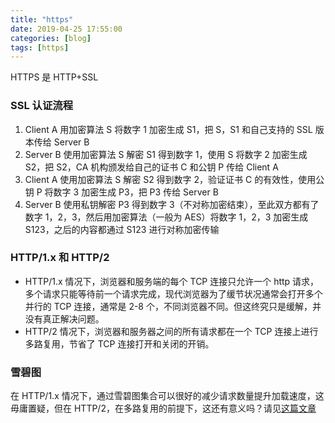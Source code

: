 ```yaml
---
title: "https"
date: 2019-04-25 17:55:00
categories: [blog]
tags: [https]
---
```


HTTPS 是 HTTP+SSL

### SSL 认证流程

1. Client A 用加密算法 S 将数字 1 加密生成 S1，把 S，S1 和自己支持的 SSL 版本传给 Server B
2. Server B 使用加密算法 S 解密 S1 得到数字 1，使用 S 将数字 2 加密生成 S2，把 S2，CA 机构颁发给自己的证书 C 和公钥 P 传给 Client A
3. Client A 使用加密算法 S 解密 S2 得到数字 2，验证证书 C 的有效性，使用公钥 P 将数字 3 加密生成 P3，把 P3 传给 Server B
4. Server B 使用私钥解密 P3 得到数字 3（不对称加密结束），至此双方都有了数字 1，2，3，然后用加密算法（一般为 AES）将数字 1，2，3 加密生成 S123，之后的内容都通过 S123 进行对称加密传输

### HTTP/1.x 和 HTTP/2

- HTTP/1.x 情况下，浏览器和服务端的每个 TCP 连接只允许一个 http 请求，多个请求只能等待前一个请求完成，现代浏览器为了缓节状况通常会打开多个并行的 TCP 连接，通常是 2-8 个，不同浏览器不同。但这终究只是缓解，并没有真正解决问题。
- HTTP/2 情况下，浏览器和服务器之间的所有请求都在一个 TCP 连接上进行多路复用，节省了 TCP 连接打开和关闭的开销。

### 雪碧图

在 HTTP/1.x 情况下，通过雪碧图集合可以很好的减少请求数量提升加载速度，这毋庸置疑，但在 HTTP/2，在多路复用的前提下，这还有意义吗？请见[这篇文章](https://blog.octo.com/en/http2-arrives-but-sprite-sets-aint-no-dead/)
